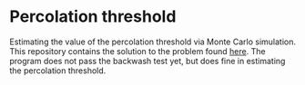# Percolation threshold
Estimating the value of the percolation threshold via Monte Carlo simulation.
This repository contains the solution to the problem found [here](https://coursera.cs.princeton.edu/algs4/assignments/percolation/specification.php).
The program does not pass the backwash test yet, but does fine in estimating the percolation threshold.
